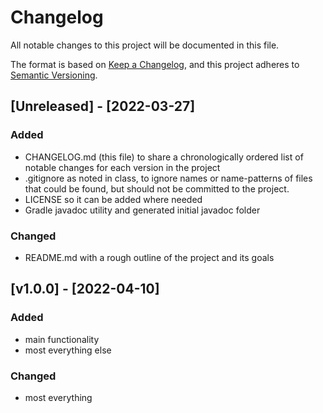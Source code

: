 # Changelog
All notable changes to this project will be documented in this file.

The format is based on [Keep a Changelog](https://keepachangelog.com/en/1.0.0/),
and this project adheres to [Semantic Versioning](https://semver.org/spec/v2.0.0.html).

## [Unreleased] - [2022-03-27]
### Added
- CHANGELOG.md (this file) to share a chronologically ordered list of notable changes for each version in the project
- .gitignore as noted in class, to ignore names or name-patterns of files that could be found, but should not be committed to the project.
- LICENSE so it can be added where needed
- Gradle javadoc utility and generated initial javadoc folder

### Changed
- README.md with a rough outline of the project and its goals

## [v1.0.0] - [2022-04-10]
### Added
- main functionality
- most everything else

### Changed
- most everything